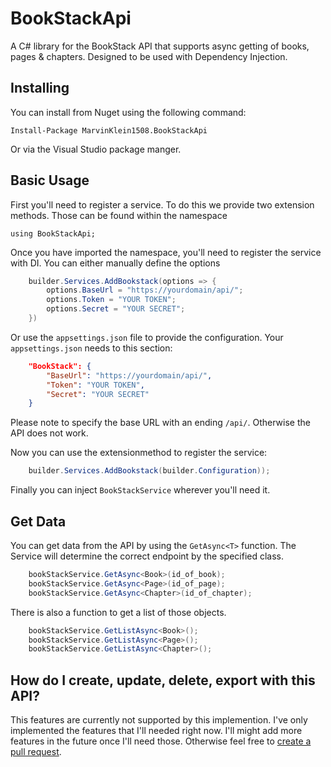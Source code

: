# BookStackApi

A C# library for the BookStack API that supports async getting of books, pages & chapters. Designed to be used with Dependency Injection.

## Installing
You can install from Nuget using the following command:

`Install-Package MarvinKlein1508.BookStackApi`

Or via the Visual Studio package manger.

## Basic Usage

First you'll need to register a service. To do this we provide two extension methods. Those can be found within the namespace

    using BookStackApi;

Once you have imported the namespace, you'll need to register the service with DI. You can either manually define the options

```csharp
    builder.Services.AddBookstack(options => {
        options.BaseUrl = "https://yourdomain/api/";
        options.Token = "YOUR TOKEN";
        options.Secret = "YOUR SECRET";
    })
```
Or use the `appsettings.json` file to provide the configuration. Your `appsettings.json` needs to this section:
```json
    "BookStack": {
        "BaseUrl": "https://yourdomain/api/",
        "Token": "YOUR TOKEN",
        "Secret": "YOUR SECRET"
    }
```

Please note to specify the base URL with an ending `/api/`. Otherwise the API does not work.

Now you can use the extensionmethod to register the service:
```csharp
    builder.Services.AddBookstack(builder.Configuration));
```

Finally you can inject `BookStackService` wherever you'll need it.

## Get Data
You can get data from the API by using the `GetAsync<T>` function. The Service will determine the correct endpoint by the specified class.
```csharp
    bookStackService.GetAsync<Book>(id_of_book);
    bookStackService.GetAsync<Page>(id_of_page);
    bookStackService.GetAsync<Chapter>(id_of_chapter);
```

There is also a function to get a list of those objects.
```csharp
    bookStackService.GetListAsync<Book>();
    bookStackService.GetListAsync<Page>();
    bookStackService.GetListAsync<Chapter>();
```

## How do I create, update, delete, export with this API?
This features are currently not supported by this implemention. I've only implemented the features that I'll needed right now. I'll might add more features in the future once I'll need those. Otherwise feel free to [create a pull request](https://github.com/MarvinKlein1508/BookStackApi/pulls).





